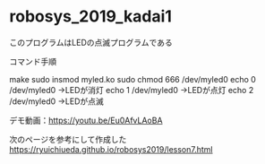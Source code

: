 # robosys_2019_kadai1

このプログラムはLEDの点滅プログラムである


コマンド手順

   make
   sudo insmod myled.ko
   sudo chmod 666 /dev/myled0
   echo 0 /dev/myled0 →LEDが消灯
   echo 1 /dev/myled0 →LEDが点灯
   echo 2 /dev/myled0 →LEDが点滅


デモ動画：https://youtu.be/Eu0AfvLAoBA


次のページを参考にして作成した
https://ryuichiueda.github.io/robosys2019/lesson7.html

